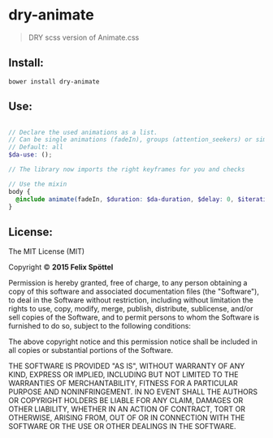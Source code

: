 # dry-animate

> DRY scss version of Animate.css

## Install:

```
bower install dry-animate
```

## Use:

```scss

// Declare the used animations as a list.
// Can be single animations (fadeIn), groups (attention_seekers) or simply all
// Default: all
$da-use: ();

// The library now imports the right keyframes for you and checks

// Use the mixin
body {
  @include animate(fadeIn, $duration: $da-duration, $delay: 0, $iterations: 1);
}

```

## License:

The MIT License (MIT)

Copyright © **2015 Felix Spöttel**

Permission is hereby granted, free of charge, to any person obtaining a copy
of this software and associated documentation files (the "Software"), to deal
in the Software without restriction, including without limitation the rights
to use, copy, modify, merge, publish, distribute, sublicense, and/or sell
copies of the Software, and to permit persons to whom the Software is
furnished to do so, subject to the following conditions:

The above copyright notice and this permission notice shall be included in all
copies or substantial portions of the Software.

THE SOFTWARE IS PROVIDED "AS IS", WITHOUT WARRANTY OF ANY KIND, EXPRESS OR
IMPLIED, INCLUDING BUT NOT LIMITED TO THE WARRANTIES OF MERCHANTABILITY,
FITNESS FOR A PARTICULAR PURPOSE AND NONINFRINGEMENT. IN NO EVENT SHALL THE
AUTHORS OR COPYRIGHT HOLDERS BE LIABLE FOR ANY CLAIM, DAMAGES OR OTHER
LIABILITY, WHETHER IN AN ACTION OF CONTRACT, TORT OR OTHERWISE, ARISING FROM,
OUT OF OR IN CONNECTION WITH THE SOFTWARE OR THE USE OR OTHER DEALINGS IN THE
SOFTWARE.
